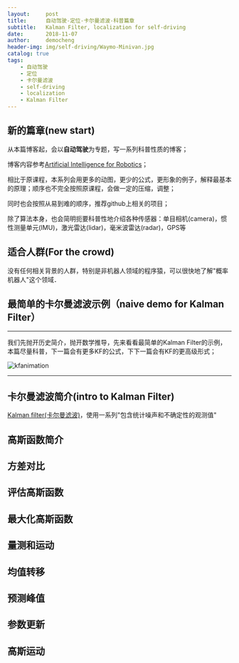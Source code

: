 ```yaml
---
layout:     post
title:      自动驾驶-定位-卡尔曼滤波-科普篇章
subtitle:   Kalman Filter, localization for self-driving
date:       2018-11-07
author:     democheng
header-img: img/self-driving/Waymo-Minivan.jpg
catalog: true
tags:
    - 自动驾驶
    - 定位
    - 卡尔曼滤波
    - self-driving
    - localization
    - Kalman Filter
---
```


## 新的篇章(new start)

从本篇博客起，会以**自动驾驶**为专题，写一系列科普性质的博客；

博客内容参考[Artificial Intelligence for Robotics](https://www.udacity.com/course/artificial-intelligence-for-robotics--cs373)；

相比于原课程，本系列会用更多的动图，更少的公式，更形象的例子，解释最基本的原理；顺序也不完全按照原课程，会做一定的压缩，调整；

同时也会按照从易到难的顺序，推荐github上相关的项目；

除了算法本身，也会简明扼要科普性地介绍各种传感器：单目相机(camera)，惯性测量单元(IMU)，激光雷达(lidar)，毫米波雷达(radar)，GPS等

## 适合人群(For the crowd)

没有任何相关背景的人群，特别是非机器人领域的程序猿，可以很快地了解"概率机器人"这个领域．

## 最简单的卡尔曼滤波示例（naive demo for Kalman Filter）

---

我们先抛开历史简介，抛开数学推导，先来看看最简单的Kalman Filter的示例，本篇尽量科普，下一篇会有更多KF的公式，下下一篇会有KF的更高级形式；

![kfanimation](https://github.com/democheng/PythonRobotics/raw/master/kalmanfilter.gif)

---

## 卡尔曼滤波简介(intro to Kalman Filter)

[Kalman filter(卡尔曼滤波)](https://en.wikipedia.org/wiki/Kalman_filter)，使用一系列"包含统计噪声和不确定性的观测值"

## 高斯函数简介

## 方差对比

## 评估高斯函数

## 最大化高斯函数

## 量测和运动

## 均值转移

## 预测峰值

## 参数更新

## 高斯运动